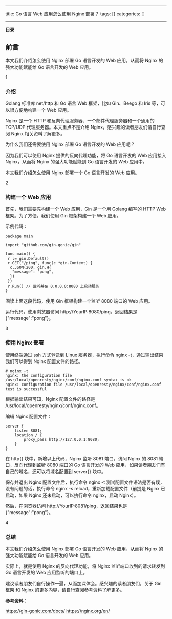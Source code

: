 
--- 
title:  Go 语言 Web 应用怎么使用 Nginx 部署？ 
tags: []
categories: [] 

---
**目录**









## 前言

>  
 本文我们介绍怎么使用 Nginx 部署 Go 语言开发的 Web 应用，从而将 Nginx 的强大功能赋能给 Go 语言开发的 Web 应用。 


1 

### 介绍

Golang 标准库 net/http 和 Go 语言 Web 框架，比如 Gin、Beego 和 Iris 等，可以很方便地构建一个 Web 应用。

Nginx 是一个 HTTP 和反向代理服务器、一个邮件代理服务器和一个通用的 TCP/UDP 代理服务器。本文重点不是介绍 Nginx，感兴趣的读者朋友们请自行查阅 Nginx 相关资料了解更多。

为什么我们还需要使用 Nginx 部署 Go 语言开发的 Web 应用呢？

因为我们可以使用 Nginx 提供的反向代理功能，将 Go 语言开发的 Web 应用接入 Nginx，从而将 Nginx 的强大功能赋能到 Go 语言开发的 Web 应用中。

本文我们介绍怎么使用 Nginx 部署一个 Go 语言开发的 Web 应用。

2 

### 构建一个 Web 应用

首先，我们需要先构建一个 Web 应用，Gin 是一个用 Golang 编写的 HTTP Web 框架。为了方便，我们使用 Gin 框架构建一个 Web 应用。

示例代码：

```
package main

import "github.com/gin-gonic/gin"

func main() {
 r := gin.Default()
 r.GET("/ping", func(c *gin.Context) {
  c.JSON(200, gin.H{
   "message": "pong",
  })
 })
 r.Run() // 监听并在 0.0.0.0:8080 上启动服务
}
```

 阅读上面这段代码，使用 Gin 框架构建一个监听 8080 端口的 Web 应用。

运行代码，使用浏览器访问 http://YourIP:8080/ping，返回结果是 {"message":"pong"}。

3 

### 使用 Nginx 部署

使用终端通过 ssh 方式登录到 Linux 服务器，执行命令 nginx -t，通过输出结果我们可以得到 Nginx 配置文件的路径。

```
# nginx -t
nginx: the configuration file /usr/local/openresty/nginx/conf/nginx.conf syntax is ok
nginx: configuration file /usr/local/openresty/nginx/conf/nginx.conf test is successful
```

 根据输出结果可知，Nginx 配置文件的路径是 /usr/local/openresty/nginx/conf/nginx.conf。

编辑 Nginx 配置文件：

```
server {
    listen 8081;
    location / {
        proxy_pass http://127.0.0.1:8080;
    }
}
```

 在 http{} 块中，新增以上代码，Nginx 监听 8081 端口，访问 Nginx 的 8081 端口，反向代理到监听 8080 端口的 Go 语言开发的 Web 应用，如果读者朋友们有自己的域名，还可以将域名配置到 server{} 块中。

保存并退出 Nginx 配置文件后，执行命令 nginx -t 测试配置文件语法是否有误，没有问题的话，执行命令 nginx -s reload，重新加载配置文件（前提是 Nginx 已启动，如果 Nginx 还未启动，可以执行命令 nginx，启动 Nginx）。

然后，在浏览器访问 http://YourIP:8081/ping，返回结果也是 {"message":"pong"}。

4 

### 总结

本文我们介绍怎么使用 Nginx 部署 Go 语言开发的 Web 应用，从而将 Nginx 的强大功能赋能给 Go 语言开发的 Web 应用。

实际上，就是使用 Nginx 的反向代理功能，将 Nginx 监听端口收到的请求转发到 Go 语言开发的 Web 应用监听的端口上。

建议读者朋友们自行操作一遍，从而加深体会。感兴趣的读者朋友们，关于 Gin 框架 和 Nginx 的更多内容，请自行查阅参考资料了解更多。

**参考资料：**

https://gin-gonic.com/docs/ https://nginx.org/en/
